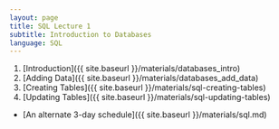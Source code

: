 ```yaml
---
layout: page
title: SQL Lecture 1
subtitle: Introduction to Databases
language: SQL
---
```


1) [Introduction]({{ site.baseurl }}/materials/databases_intro)
2) [Adding Data]({{ site.baseurl }}/materials/databases_add_data)
3) [Creating Tables]({{ site.baseurl }}/materials/sql-creating-tables)
4) [Updating Tables]({{ site.baseurl }}/materials/sql-updating-tables)

* [An alternate 3-day schedule]({{ site.baseurl }}/materials/sql.md)